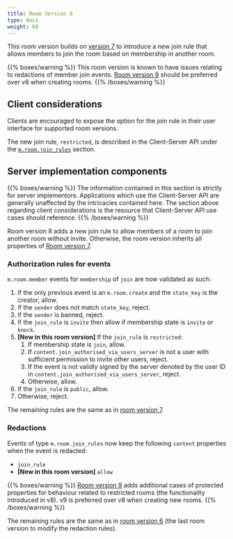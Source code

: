 ```yaml
---
title: Room Version 8
type: docs
weight: 60
---
```


This room version builds on [version 7](/rooms/v7) to introduce a new
join rule that allows members to join the room based on membership in
another room.

{{% boxes/warning %}}
This room version is known to have issues relating to redactions of member
join events. [Room version 9](/rooms/v9) should be preferred over v8 when
creating rooms.
{{% /boxes/warning %}}

## Client considerations

Clients are encouraged to expose the option for the join rule in their
user interface for supported room versions.

The new join rule, `restricted`, is described in the Client-Server API
under the [`m.room.join_rules`](/client-server-api/#mroomjoin_rules) section.

## Server implementation components

{{% boxes/warning %}}
The information contained in this section is strictly for server
implementors. Applications which use the Client-Server API are generally
unaffected by the intricacies contained here. The section above
regarding client considerations is the resource that Client-Server API
use cases should reference.
{{% /boxes/warning %}}

Room version 8 adds a new join rule to allow members of a room to join another
room without invite. Otherwise, the room version inherits all properties of
[Room version 7](/rooms/v7).

### Authorization rules for events

`m.room.member` events for `membership` of `join` are now validated as such:

1. If the only previous event is an `m.room.create` and the `state_key` is the
   creator, allow.
2. If the `sender` does not match `state_key`, reject.
3. If the `sender` is banned, reject.
4. If the `join_rule` is `invite` then allow if membership state is `invite` or
   `knock`.
5. **[New in this room version]** If the `join_rule` is `restricted`:
   1. If membership state is `join`, allow.
   2. If `content.join_authorised_via_users_server` is not a user with
      sufficient permission to invite other users, reject.
   3. If the event is not validly signed by the server denoted by the user ID in
      `content.join_authorised_via_users_server`, reject.
   4. Otherwise, allow.
6. If the `join_rule` is `public`, allow.
7. Otherwise, reject.

The remaining rules are the same as in [room version 7](/rooms/v7#server-implementation-components).

### Redactions

Events of type `m.room.join_rules` now keep the following `content` properties
when the event is redacted:
* `join_rule`
* **[New in this room version]** `allow`

{{% boxes/warning %}}
[Room version 9](/rooms/v9) adds additional cases of protected properties for behaviour
related to restricted rooms (the functionality introduced in v8). v9 is preferred over
v8 when creating new rooms.
{{% /boxes/warning %}}

The remaining rules are the same as in [room version 6](/rooms/v6#redactions) (the
last room version to modify the redaction rules).
